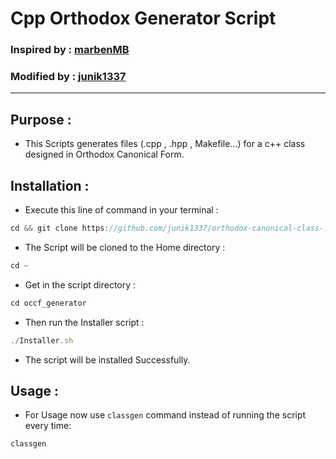 # Cpp Orthodox Generator Script

### Inspired by : [marbenMB](https://github.com/marbenMB)
### Modified by : [junik1337](https://github.com/junik1337)

---

## Purpose :

- This Scripts generates files (.cpp , .hpp , Makefile…) for a c++ class designed in Orthodox Canonical Form.

## Installation :

- Execute this line of command in your terminal :

```jsx
cd && git clone https://github.com/junik1337/orthodox-canonical-class-form
```

- The Script will be cloned to the Home directory :

```jsx
cd ~
```

- Get in the script directory :

```jsx
cd occf_generator
```

- Then run the Installer script :

```jsx
./Installer.sh
```

- The script will be installed Successfully.

## Usage :

- For Usage now use `classgen` command instead of running the script every time:

```jsx
classgen
```
